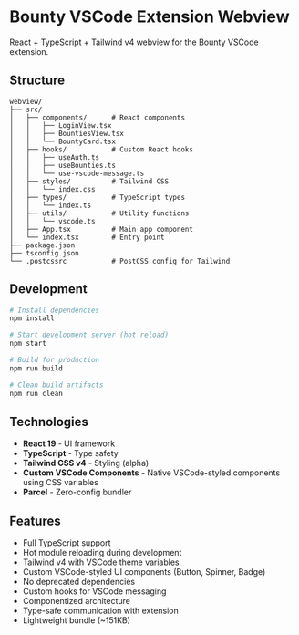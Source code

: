 # Bounty VSCode Extension Webview

React + TypeScript + Tailwind v4 webview for the Bounty VSCode extension.

## Structure

```
webview/
├── src/
│   ├── components/      # React components
│   │   ├── LoginView.tsx
│   │   ├── BountiesView.tsx
│   │   └── BountyCard.tsx
│   ├── hooks/           # Custom React hooks
│   │   ├── useAuth.ts
│   │   ├── useBounties.ts
│   │   └── use-vscode-message.ts
│   ├── styles/          # Tailwind CSS
│   │   └── index.css
│   ├── types/           # TypeScript types
│   │   └── index.ts
│   ├── utils/           # Utility functions
│   │   └── vscode.ts
│   ├── App.tsx          # Main app component
│   └── index.tsx        # Entry point
├── package.json
├── tsconfig.json
└── .postcssrc           # PostCSS config for Tailwind
```

## Development

```bash
# Install dependencies
npm install

# Start development server (hot reload)
npm start

# Build for production
npm run build

# Clean build artifacts
npm run clean
```

## Technologies

- **React 19** - UI framework
- **TypeScript** - Type safety
- **Tailwind CSS v4** - Styling (alpha)
- **Custom VSCode Components** - Native VSCode-styled components using CSS variables
- **Parcel** - Zero-config bundler

## Features

- Full TypeScript support
- Hot module reloading during development
- Tailwind v4 with VSCode theme variables
- Custom VSCode-styled UI components (Button, Spinner, Badge)
- No deprecated dependencies
- Custom hooks for VSCode messaging
- Componentized architecture
- Type-safe communication with extension
- Lightweight bundle (~151KB)
